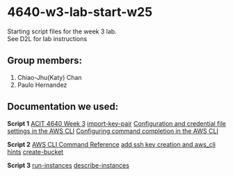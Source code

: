 # 4640-w3-lab-start-w25

Starting script files for the week 3 lab.  
See D2L for lab instructions


## Group members:

1. Chiao-Jhu(Katy) Chan 
2. Paulo Hernandez

## Documentation we used:

**Script 1**
[ACIT 4640 Week 3](https://gitlab.com/cit_4640/4640-notes-w25/-/blob/main/notes/week3.md?ref_type=heads)
[import-key-pair](https://awscli.amazonaws.com/v2/documentation/api/latest/reference/ec2/import-key-pair.html)
[Configuration and credential file settings in the AWS CLI](https://docs.aws.amazon.com/cli/latest/userguide/cli-configure-files.html)
[Configuring command completion in the AWS CLI](https://docs.aws.amazon.com/cli/latest/userguide/cli-configure-completion.html#cli-command-completion-linux)

**Script 2**
[AWS CLI Command Reference](https://awscli.amazonaws.com/v2/documentation/api/latest/index.html)
[add ssh key creation and aws_cli hints](https://gitlab.com/acit_4640_library/hints/-/blob/main/aws_cli_hints.md?ref_type=heads)
[create-bucket](https://awscli.amazonaws.com/v2/documentation/api/latest/reference/s3api/create-bucket.html)

**Script 3**
[run-instances](https://awscli.amazonaws.com/v2/documentation/api/latest/reference/ec2/run-instances.html)
[describe-instances](https://awscli.amazonaws.com/v2/documentation/api/latest/reference/ec2/describe-instances.html)